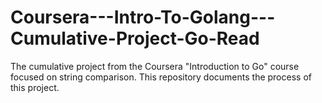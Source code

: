 # Coursera---Intro-To-Golang---Cumulative-Project-Go-Read
The cumulative project from the Coursera "Introduction to Go" course focused on string comparison. This repository documents the process of this project.

